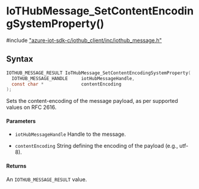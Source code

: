 # IoTHubMessage_SetContentEncodingSystemProperty()

\#include ["azure-iot-sdk-c/iothub_client/inc/iothub_message.h"](../iot-c-ref-iothub-message-h.md)  

## Syntax

```C
IOTHUB_MESSAGE_RESULT IoTHubMessage_SetContentEncodingSystemProperty(
  IOTHUB_MESSAGE_HANDLE  	iotHubMessageHandle,
  const char *           	contentEncoding
);

```

Sets the content-encoding of the message payload, as per supported values on RFC 2616.

#### Parameters
* `iotHubMessageHandle` Handle to the message.

* `contentEncoding` String defining the encoding of the payload (e.g., utf-8).

#### Returns
An `IOTHUB_MESSAGE_RESULT` value.

